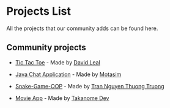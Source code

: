 # Projects List

All the projects that our community adds can be found here.

## Community projects

- [Tic Tac Toe](https://github.com/Panquesito7/tic-tac-toe) - Made by [David Leal](https://github.com/Panquesito7)

- [Java Chat Application](https://github.com/motasimmakki/Chat-Application-In-Java) - Made by [Motasim](https://github.com/motasimmakki)
- [Snake-Game-OOP](https://github.com/thuongtruong1009/Snake-Game-OOP) - Made by [Tran Nguyen Thuong Truong](https://github.com/thuongtruong1009)
- [Movie App](https://github.com/TAKANOME-DEV/vidly-client) - Made by [Takanome Dev](https://github.com/TAKANOME-DEV)
